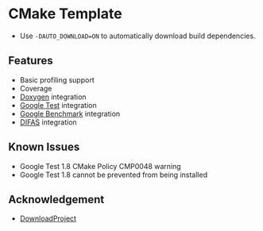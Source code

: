 # CMake Template

- Use `-DAUTO_DOWNLOAD=ON` to automatically download build dependencies.

## Features

- Basic profiling support
- Coverage
- [Doxygen](http://www.doxygen.org/) integration
- [Google Test](https://github.com/google/googletest) integration
- [Google Benchmark](https://github.com/google/benchmark) integration
- [DIFAS](https://github.com/W4RH4WK/DIFAS) integration

## Known Issues

- Google Test 1.8 CMake Policy CMP0048 warning
- Google Test 1.8 cannot be prevented from being installed

## Acknowledgement

- [DownloadProject](https://github.com/Crascit/DownloadProject)
